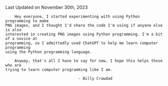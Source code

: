Last Updated on November 30th, 2023

		Hey everyone, I started experimenting with using Python programming to make 
	PNG images, and I thought I'd share the code I'm using if anyone else is also
 	interested in creating PNG images using Python programming. I'm a bit of a novice at
	programming, so I admittedly used ChatGPT to help me learn computer programming
	using the Python programming language.

		Anyway, that's all I have to say for now, I hope this helps those who are
	trying to learn computer programming like I am.

									- Billy Crawdad
